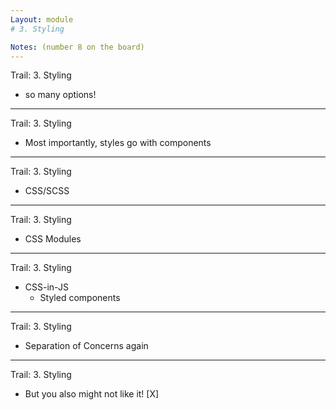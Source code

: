```yaml
---
Layout: module
# 3. Styling

Notes: (number 8 on the board)
---
```


Trail: 3. Styling

- so many options!

---

Trail: 3. Styling

- Most importantly, styles go with components

---

Trail: 3. Styling

- CSS/SCSS

---

Trail: 3. Styling

- CSS Modules

---

Trail: 3. Styling

- CSS-in-JS
  - Styled components

---

Trail: 3. Styling

- Separation of Concerns again

---

Trail: 3. Styling

- But you also might not like it! [X]
